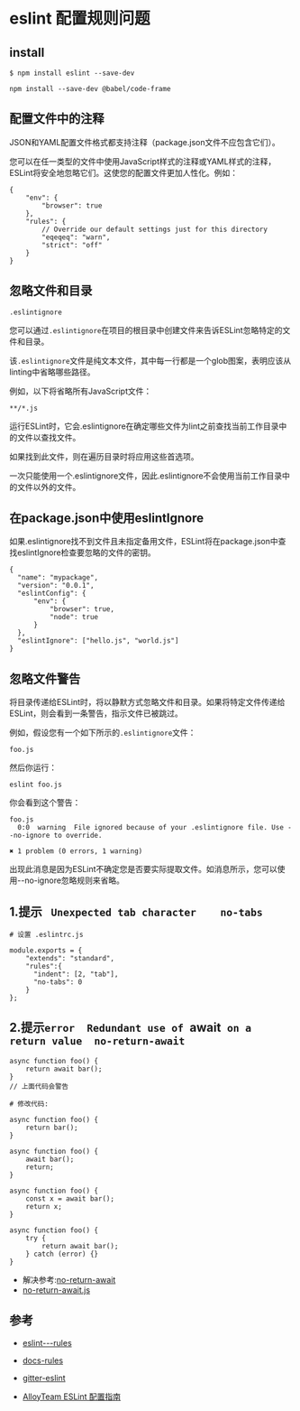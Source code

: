 # eslint 配置规则问题


## install

```
$ npm install eslint --save-dev

npm install --save-dev @babel/code-frame
```


## 配置文件中的注释

JSON和YAML配置文件格式都支持注释（package.json文件不应包含它们）。

您可以在任一类型的文件中使用JavaScript样式的注释或YAML样式的注释，ESLint将安全地忽略它们。这使您的配置文件更加人性化。例如：

```
{
    "env": {
        "browser": true
    },
    "rules": {
        // Override our default settings just for this directory
        "eqeqeq": "warn",
        "strict": "off"
    }
}
```

## 忽略文件和目录

`.eslintignore`

您可以通过`.eslintignore`在项目的根目录中创建文件来告诉ESLint忽略特定的文件和目录。

该`.eslintignore`文件是纯文本文件，其中每一行都是一个glob图案，表明应该从linting中省略哪些路径。

例如，以下将省略所有JavaScript文件：

```
**/*.js
```

运行ESLint时，它会.eslintignore在确定哪些文件为lint之前查找当前工作目录中的文件以查找文件。

如果找到此文件，则在遍历目录时将应用这些首选项。

一次只能使用一个.eslintignore文件，因此.eslintignore不会使用当前工作目录中的文件以外的文件。

## 在package.json中使用eslintIgnore

如果.eslintignore找不到文件且未指定备用文件，ESLint将在package.json中查找eslintIgnore检查要忽略的文件的密钥。

```
{
  "name": "mypackage",
  "version": "0.0.1",
  "eslintConfig": {
      "env": {
          "browser": true,
          "node": true
      }
  },
  "eslintIgnore": ["hello.js", "world.js"]
}
```

## 忽略文件警告

将目录传递给ESLint时，将以静默方式忽略文件和目录。如果将特定文件传递给 ESLint，则会看到一条警告，指示文件已被跳过。

例如，假设您有一个如下所示的`.eslintignore`文件：

```
foo.js
```

然后你运行：

```
eslint foo.js
```

你会看到这个警告：

```
foo.js
  0:0  warning  File ignored because of your .eslintignore file. Use --no-ignore to override.

✖ 1 problem (0 errors, 1 warning)
```
出现此消息是因为ESLint不确定您是否要实际提取文件。如消息所示，您可以使用--no-ignore忽略规则来省略。


## 1.提示 ` Unexpected tab character    no-tabs`

```
# 设置 .eslintrc.js

module.exports = {
    "extends": "standard",
    "rules":{
      "indent": [2, "tab"],
      "no-tabs": 0
    }
};
```


## 2.提示`error  Redundant use of `await` on a return value  no-return-await`

```
async function foo() {
    return await bar();
}
// 上面代码会警告

# 修改代码: 

async function foo() {
    return bar();
}

async function foo() {
    await bar();
    return;
}

async function foo() {
    const x = await bar();
    return x;
}

async function foo() {
    try {
        return await bar();
    } catch (error) {}
}

```
- 解决参考:[no-return-await](https://eslint.org/docs/rules/no-return-await)
- [no-return-await.js](https://github.com/eslint/eslint/blob/master/lib/rules/no-return-await.js)



## 参考
- [eslint---rules](https://github.com/eslint/eslint/tree/master/lib/rules)
- [docs-rules](https://eslint.org/docs/rules/)
- [gitter-eslint](https://gitter.im/eslint/eslint)

- [AlloyTeam ESLint 配置指南](http://www.alloyteam.com/2017/08/13065/)
